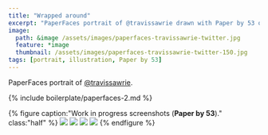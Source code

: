 ```yaml
---
title: "Wrapped around"
excerpt: "PaperFaces portrait of @travissawrie drawn with Paper by 53 on an iPad."
image: 
  path: &image /assets/images/paperfaces-travissawrie-twitter.jpg 
  feature: *image
  thumbnail: /assets/images/paperfaces-travissawrie-twitter-150.jpg
tags: [portrait, illustration, Paper by 53]
---
```


PaperFaces portrait of <a href="https://twitter.com/travissawrie">@travissawrie</a>.

{% include boilerplate/paperfaces-2.md %}

{% figure caption:"Work in progress screenshots (**Paper by 53**)." class:"half" %}
[![](/assets/images/paperfaces-travissawrie-process-1-600.jpg)](/assets/images/paperfaces-travissawrie-process-1-lg.jpg)
[![](/assets/images/paperfaces-travissawrie-process-2-600.jpg)](/assets/images/paperfaces-travissawrie-process-2-lg.jpg)
[![](/assets/images/paperfaces-travissawrie-process-3-600.jpg)](/assets/images/paperfaces-travissawrie-process-3-lg.jpg)
[![](/assets/images/paperfaces-travissawrie-process-4-600.jpg)](/assets/images/paperfaces-travissawrie-process-4-lg.jpg)
{% endfigure %}
